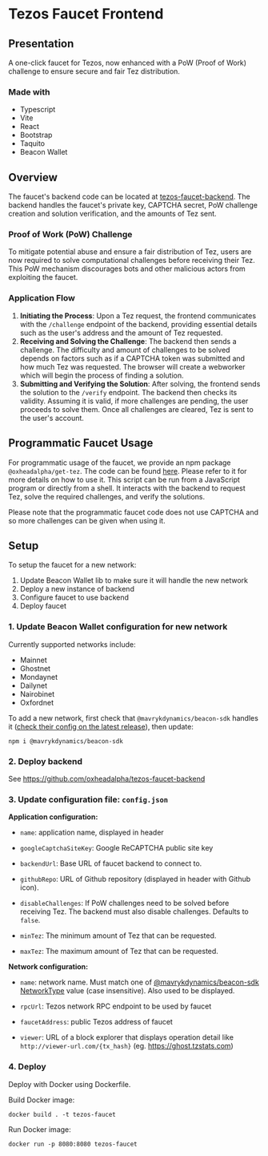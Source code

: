 # Tezos Faucet Frontend

## Presentation

A one-click faucet for Tezos, now enhanced with a PoW (Proof of Work) challenge to ensure secure and fair Tez distribution.

### Made with

- Typescript
- Vite
- React
- Bootstrap
- Taquito
- Beacon Wallet

## Overview

The faucet's backend code can be located at [tezos-faucet-backend](https://github.com/oxheadalpha/tezos-faucet-backend). The backend handles the faucet's private key, CAPTCHA secret, PoW challenge creation and solution verification, and the amounts of Tez sent.

### Proof of Work (PoW) Challenge

To mitigate potential abuse and ensure a fair distribution of Tez, users are now required to solve computational challenges before receiving their Tez. This PoW mechanism discourages bots and other malicious actors from exploiting the faucet.

### Application Flow

1. **Initiating the Process**: Upon a Tez request, the frontend communicates with the `/challenge` endpoint of the backend, providing essential details such as the user's address and the amount of Tez requested.
2. **Receiving and Solving the Challenge**: The backend then sends a challenge. The difficulty and amount of challenges to be solved depends on factors such as if a CAPTCHA token was submitted and how much Tez was requested. The browser will create a webworker which will begin the process of finding a solution.
3. **Submitting and Verifying the Solution**: After solving, the frontend sends the solution to the `/verify` endpoint. The backend then checks its validity. Assuming it is valid, if more challenges are pending, the user proceeds to solve them. Once all challenges are cleared, Tez is sent to the user's account.

## Programmatic Faucet Usage

For programmatic usage of the faucet, we provide an npm package `@oxheadalpha/get-tez`. The code can be found [here](https://github.com/oxheadalpha/tezos-faucet/tree/main/getTez). Please refer to it for more details on how to use it. This script can be run from a JavaScript program or directly from a shell. It interacts with the backend to request Tez, solve the required challenges, and verify the solutions.

Please note that the programmatic faucet code does not use CAPTCHA and so more challenges can be given when using it.

## Setup

To setup the faucet for a new network:

1. Update Beacon Wallet lib to make sure it will handle the new network
2. Deploy a new instance of backend
3. Configure faucet to use backend
4. Deploy faucet

### 1. Update Beacon Wallet configuration for new network

Currently supported networks include:

- Mainnet
- Ghostnet
- Mondaynet
- Dailynet
- Nairobinet
- Oxfordnet

To add a new network, first check that `@mavrykdynamics/beacon-sdk` handles it ([check their config on the latest release](https://github.com/airgap-it/beacon-sdk/blob/v4.0.6/packages/beacon-types/src/types/beacon/NetworkType.ts)), then update:

```
npm i @mavrykdynamics/beacon-sdk
```

### 2. Deploy backend

See https://github.com/oxheadalpha/tezos-faucet-backend

### 3. Update configuration file: `config.json`

**Application configuration:**

- `name`: application name, displayed in header

- `googleCaptchaSiteKey`: Google ReCAPTCHA public site key

- `backendUrl`: Base URL of faucet backend to connect to.

- `githubRepo`: URL of Github repository (displayed in header with Github icon).

- `disableChallenges`: If PoW challenges need to be solved before receiving Tez. The backend must also disable challenges. Defaults to `false`.

- `minTez`: The minimum amount of Tez that can be requested.
- `maxTez`: The maximum amount of Tez that can be requested.

**Network configuration:**

- `name`: network name. Must match one of [@mavrykdynamics/beacon-sdk NetworkType](https://github.com/airgap-it/beacon-sdk/blob/v4.0.6/packages/beacon-types/src/types/beacon/NetworkType.ts) value (case insensitive). Also used to be displayed.

- `rpcUrl`: Tezos network RPC endpoint to be used by faucet

- `faucetAddress`: public Tezos address of faucet

- `viewer`: URL of a block explorer that displays operation detail like `http://viewer-url.com/{tx_hash}` (eg. https://ghost.tzstats.com)

### 4. Deploy

Deploy with Docker using Dockerfile.

Build Docker image:

```
docker build . -t tezos-faucet
```

Run Docker image:

```
docker run -p 8080:8080 tezos-faucet
```
